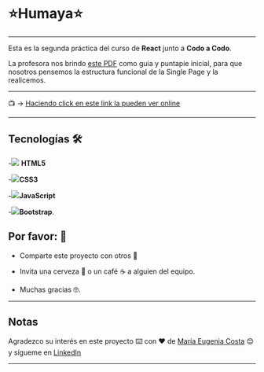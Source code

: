 # :star:Humaya:star:

---

Esta es la segunda práctica del curso de **React** junto a **Codo a Codo**.

La profesora nos brindo [este PDF](https://github.com/eugenia1984/humaya/blob/main/humaya.pdf) como guia y puntapie inicial, para que nosotros pensemos la estructura funcional de la Single Page y la realicemos.

---

:tv: -> [Haciendo click en este link la pueden ver online](https://eugenia1984.github.io/humaya/)

---


## Tecnologías 🛠️


-<img src="https://img.icons8.com/color/30/null/html-5--v1.png"/> **HTML5** 

-<img src="https://img.icons8.com/color/30/null/css3.png"/>**CSS3**

-<img src="https://img.icons8.com/color/30/null/javascript--v1.png"/>**JavaScript** 

-<img src="https://img.icons8.com/color/430/null/bootstrap.png"/>**Bootstrap**.




## Por favor: 🎁

* Comparte este proyecto con otros 📢

* Invita una cerveza 🍺 o un café ☕ a alguien del equipo.

* Muchas gracias 🤓.

---

## Notas

Agradezco su interés en este proyecto ⌨️ con ❤️ de [María Eugenia Costa](https://github.com/eugenia1984) 😊 y sígueme en [LinkedIn](http://www.linkedin.com/in/maríaeugeniacosta)


---
